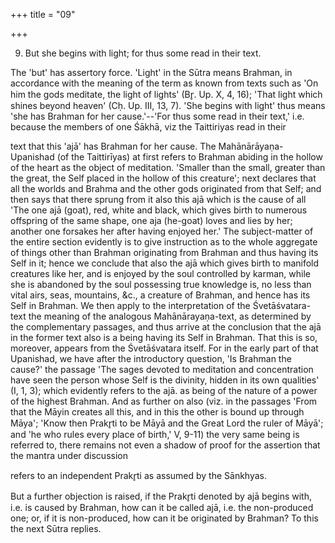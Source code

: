 +++
title = "09"

+++


9. But she begins with light; for thus some read in their text.

The 'but' has assertory force. 'Light' in the Sūtra means Brahman, in accordance with the meaning of the term as known from texts such as 'On him the gods meditate, the light of lights' (Br̥. Up. X, 4, 16); 'That light which shines beyond heaven' (Cḥ. Up. III, 13, 7). 'She begins with light' thus means 'she has Brahman for her cause.'--'For thus some read in their text,' i.e. because the members of one Śākhā, viz the Taittiriyas read in their

text that this 'ajā' has Brahman for her cause. The Mahānārāyaṇa-Upanishad (of the Taittirīyas) at first refers to Brahman abiding in the hollow of the heart as the object of meditation. 'Smaller than the small, greater than the great, the Self placed in the hollow of this creature'; next declares that all the worlds and Brahma and the other gods originated from that Self; and then says that there sprung from it also this ajā which is the cause of all 'The one ajā (goat), red, white and black, which gives birth to numerous offspring of the same shape, one aja (he-goat) loves and lies by her; another one forsakes her after having enjoyed her.' The subject-matter of the entire section evidently is to give instruction as to the whole aggregate of things other than Brahman originating from Brahman and thus having its Self in it; hence we conclude that also the ajā which gives birth to manifold creatures like her, and is enjoyed by the soul controlled by karman, while she is abandoned by the soul possessing true knowledge is, no less than vital airs, seas, mountains, &c., a creature of Brahman, and hence has its Self in Brahman. We then apply to the interpretation of the Śvetāśvatara-text the meaning of the analogous Mahānārayaṇa-text, as determined by the complementary passages, and thus arrive at the conclusion that the ajā in the former text also is a being having its Self in Brahman. That this is so, moreover, appears from the Śvetāśvatara itself. For in the early part of that Upanishad, we have after the introductory question, 'Is Brahman the cause?' the passage 'The sages devoted to meditation and concentration have seen the person whose Self is the divinity, hidden in its own qualities' (I, 1, 3); which evidently refers to the ajā. as being of the nature of a power of the highest Brahman. And as further on also (viz. in the passages 'From that the Māyin creates all this, and in this the other is bound up through Māya'; 'Know then Prakr̥ti to be Māyā and the Great Lord the ruler of Māyā'; and 'he who rules every place of birth,' V, 9-11) the very same being is referred to, there remains not even a shadow of proof for the assertion that the mantra under discussion

refers to an independent Prakr̥ti as assumed by the Sānkhyas.

But a further objection is raised, if the Prakr̥ti denoted by ajā begins with, i.e. is caused by Brahman, how can it be called ajā, i.e. the non-produced one; or, if it is non-produced, how can it be originated by Brahman? To this the next Sūtra replies.

